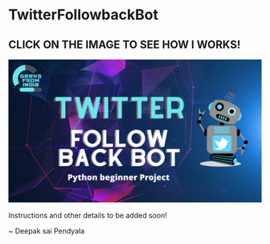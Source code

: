 # TwitterFollowbackBot
## CLICK ON THE IMAGE TO SEE HOW I WORKS!
[![TICK TICK! I'M A BOT](fresh.png)](https://youtu.be/UJRCWKAu1gQ)



Instructions and other details to be added soon!

~ Deepak sai Pendyala
